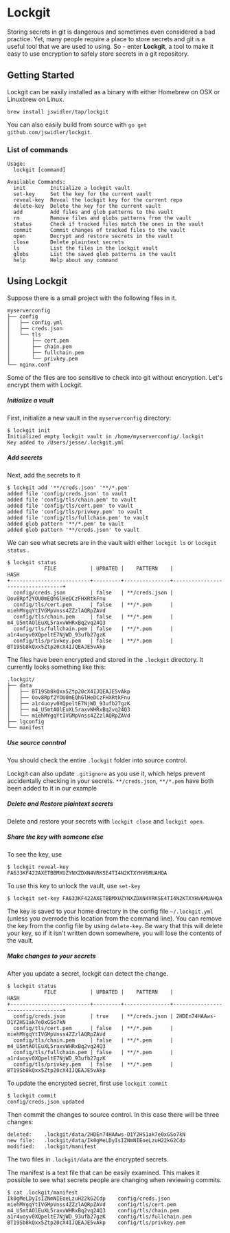 # Lockgit

Storing secrets in git is dangerous and sometimes even considered a bad practice.
Yet, many people require a place to store secrets and git is a useful tool that we
are used to using. So - enter __Lockgit__, a tool to make it easy to use encryption
to safely store secrets in a git repository.

## Getting Started

Lockgit can be easily installed as a binary with either Homebrew on OSX or Linuxbrew
on Linux.

```
brew install jswidler/tap/lockgit
```

You can also easily build from source with `go get github.com/jswidler/lockgit`.

### List of commands

```
Usage:
  lockgit [command]

Available Commands:
  init        Initialize a lockgit vault
  set-key     Set the key for the current vault
  reveal-key  Reveal the lockgit key for the current repo
  delete-key  Delete the key for the current vault
  add         Add files and glob patterns to the vault
  rm          Remove files and globs patterns from the vault
  status      Check if tracked files match the ones in the vault
  commit      Commit changes of tracked files to the vault
  open        Decrypt and restore secrets in the vault
  close       Delete plaintext secrets
  ls          List the files in the lockgit vault
  globs       List the saved glob patterns in the vault
  help        Help about any command
```


## Using Lockgit

Suppose there is a small project with the following files in it.  

```
myserverconfig
├── config
│   ├── config.yml
│   ├── creds.json
│   └── tls
│       ├── cert.pem
│       ├── chain.pem
│       ├── fullchain.pem
│       └── privkey.pem
└── nginx.conf
```
 
Some of the files are too sensitive to check into git without encryption. Let's encrypt them with Lockgit.
 

##### Initialize a vault
First, initialize a new vault in the `myserverconfig` directory:
 
```
$ lockgit init
Initialized empty lockgit vault in /home/myserverconfig/.lockgit
Key added to /Users/jesse/.lockgit.yml
```

##### Add secrets
Next, add the secrets to it

```
$ lockgit add '**/creds.json' '**/*.pem'
added file 'config/creds.json' to vault
added file 'config/tls/chain.pem' to vault
added file 'config/tls/cert.pem' to vault
added file 'config/tls/privkey.pem' to vault
added file 'config/tls/fullchain.pem' to vault
added glob pattern '**/*.pem' to vault
added glob pattern '**/creds.json' to vault
```
We can see what secrets are in the vault with either `lockgit ls` or `lockgit status` .

```
$ lockgit status
            FILE           | UPDATED |    PATTERN    |               HASH
+--------------------------+---------+---------------+----------------------------------+
  config/creds.json        | false   | **/creds.json | Oov8Rpf2YOU0mEQhGlHeDCzFHXRtkFnu
  config/tls/cert.pem      | false   | **/*.pem      | miehMYgqYtIVGMpVnss4ZZzlAQRpZAVd
  config/tls/chain.pem     | false   | **/*.pem      | m4_U5mtAOlEuXL5raxvWHRxBq2vq24Q3
  config/tls/fullchain.pem | false   | **/*.pem      | a1r4uoyv0XQpeltE7NjWD_93ufb27gzK
  config/tls/privkey.pem   | false   | **/*.pem      | BT19Sb8kQxx5Ztp20cX4IJQEAJE5vAkp
```


The files have been encrypted and stored in the `.lockgit` directory.  It currently looks
something like this:

```
.lockgit/
├── data
│   ├── BT19Sb8kQxx5Ztp20cX4IJQEAJE5vAkp
│   ├── Oov8Rpf2YOU0mEQhGlHeDCzFHXRtkFnu
│   ├── a1r4uoyv0XQpeltE7NjWD_93ufb27gzK
│   ├── m4_U5mtAOlEuXL5raxvWHRxBq2vq24Q3
│   └── miehMYgqYtIVGMpVnss4ZZzlAQRpZAVd
├── lgconfig
└── manifest
``` 

##### Use source conntrol
You should check the entire `.lockgit` folder into source control.  

Lockgit can also update `.gitignore` as you use it, which helps prevent accidentally checking in your secrets.  `**/creds.json`, `**/*.pem` have both been added to it in our example

##### Delete and Restore plaintext secrets
Delete and restore your secrets with `lockgit close` and `lockgit open`.

##### Share the key with someone else
To see the key, use 
```
$ lockgit reveal-key
FA633KF422AXETBBMXUZYNXZDXN4VRKSE4TI4N2KTXYHV6MUAHQA
```  

To use this key to unlock the vault, use `set-key`

```
$ lockgit set-key FA633KF422AXETBBMXUZYNXZDXN4VRKSE4TI4N2KTXYHV6MUAHQA
```

The key is saved to your home directory in the config file `~/.lockgit.yml` (unless you
overrode this location from the command line).  You can remove the key from the config
file by using `delete-key`.  Be wary that this will delete your key, so if it isn't written
down somewhere, you will lose the contents of the vault.


##### Make changes to your secrets
After you update a secret, lockgit can detect the change.

```
$ lockgit status
            FILE           | UPDATED |    PATTERN    |               HASH
+--------------------------+---------+---------------+----------------------------------+
  config/creds.json        | true    | **/creds.json | 2HDEn74HAAws-D1Y2HS1ak7e0xGSo7kN
  config/tls/cert.pem      | false   | **/*.pem      | miehMYgqYtIVGMpVnss4ZZzlAQRpZAVd
  config/tls/chain.pem     | false   | **/*.pem      | m4_U5mtAOlEuXL5raxvWHRxBq2vq24Q3
  config/tls/fullchain.pem | false   | **/*.pem      | a1r4uoyv0XQpeltE7NjWD_93ufb27gzK
  config/tls/privkey.pem   | false   | **/*.pem      | BT19Sb8kQxx5Ztp20cX4IJQEAJE5vAkp
```

To update the encrypted secret, first use `lockgit commit`

```
$ lockgit commit
config/creds.json updated
```

Then commit the changes to source control.  In this case there will be three changes:

```
deleted:    .lockgit/data/2HDEn74HAAws-D1Y2HS1ak7e0xGSo7kN
new file:   .lockgit/data/Ik0gMeLDyIsIZNmNIEoeLzuH22kG2Cdp
modified:   .lockgit/manifest
```

The two files in `.lockgit/data` are the encrypted secrets.

The manifest is a text file that can be easily examined.  This makes it possible to
see what secrets people are changing when reviewing commits.

```
$ cat .lockgit/manifest
Ik0gMeLDyIsIZNmNIEoeLzuH22kG2Cdp	config/creds.json
miehMYgqYtIVGMpVnss4ZZzlAQRpZAVd	config/tls/cert.pem
m4_U5mtAOlEuXL5raxvWHRxBq2vq24Q3	config/tls/chain.pem
a1r4uoyv0XQpeltE7NjWD_93ufb27gzK	config/tls/fullchain.pem
BT19Sb8kQxx5Ztp20cX4IJQEAJE5vAkp	config/tls/privkey.pem
```